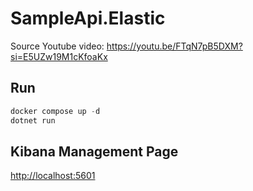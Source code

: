 # SampleApi.Elastic

Source Youtube video: <https://youtu.be/FTqN7pB5DXM?si=E5UZw19M1cKfoaKx>

## Run

```powershell
docker compose up -d
dotnet run
```

## Kibana Management Page

<http://localhost:5601>
